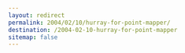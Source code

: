 ```yaml
---
layout: redirect
permalink: 2004/02/10/hurray-for-point-mapper/
destination: /2004-02-10-hurray-for-point-mapper
sitemap: false
---
```

